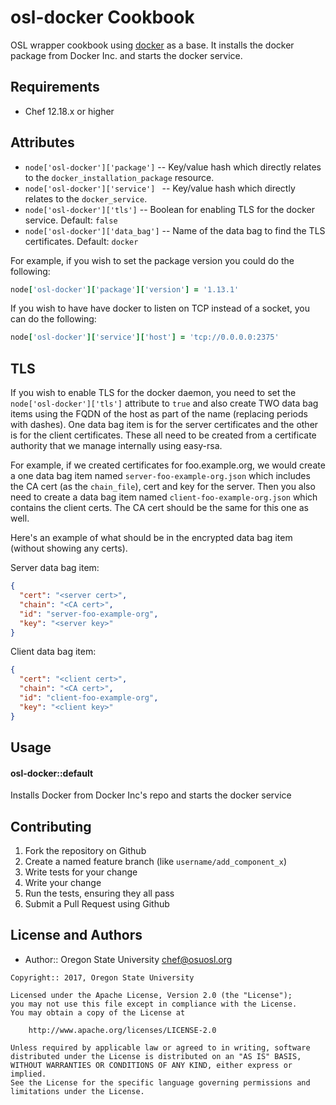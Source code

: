 osl-docker Cookbook
===================

OSL wrapper cookbook using
[docker](https://supermarket.chef.io/cookbooks/docker) as a base. It installs
the docker package from Docker Inc. and starts the docker service.

Requirements
------------

- Chef 12.18.x or higher

Attributes
----------

- ``node['osl-docker']['package']`` -- Key/value hash which directly relates to
  the ``docker_installation_package`` resource.
- ``node['osl-docker']['service'] `` -- Key/value hash which directly relates to
  the ``docker_service``.
- ``node['osl-docker']['tls']`` -- Boolean for enabling TLS for the docker
  service. Default: ``false``
- ``node['osl-docker']['data_bag']`` -- Name of the data bag to find the TLS
  certificates. Default: ``docker``

For example, if you wish to set the package version you could do the following:

``` ruby
node['osl-docker']['package']['version'] = '1.13.1'
```

If you wish to have have docker to listen on TCP instead of a socket, you can do
the following:

``` ruby
node['osl-docker']['service']['host'] = 'tcp://0.0.0.0:2375'
```

TLS
---

If you wish to enable TLS for the docker daemon, you need to set the
``node['osl-docker']['tls']`` attribute to ``true`` and also create TWO data bag
items using the FQDN of the host as part of the name (replacing periods with
dashes). One data bag item is for the server certificates and the other is for
the client certificates. These all need to be created from a certificate
authority that we manage internally using easy-rsa.

For example, if we created certificates for foo.example.org, we would create a
one data bag item named ``server-foo-example-org.json`` which includes the CA
cert (as the ``chain_file``), cert and key for the server. Then you also need to
create a data bag item named ``client-foo-example-org.json`` which contains the
client certs.  The CA cert should be the same for this one as well.

Here's an example of what should be in the encrypted data bag item (without
showing any certs).

Server data bag item:

``` json
{
  "cert": "<server cert>",
  "chain": "<CA cert>",
  "id": "server-foo-example-org",
  "key": "<server key>"
}
```

Client data bag item:

``` json
{
  "cert": "<client cert>",
  "chain": "<CA cert>",
  "id": "client-foo-example-org",
  "key": "<client key>"
}
```

Usage
-----
#### osl-docker::default

Installs Docker from Docker Inc's repo and starts the docker service

Contributing
------------

1. Fork the repository on Github
2. Create a named feature branch (like `username/add_component_x`)
3. Write tests for your change
4. Write your change
5. Run the tests, ensuring they all pass
6. Submit a Pull Request using Github

License and Authors
-------------------
- Author:: Oregon State University <chef@osuosl.org>

```text
Copyright:: 2017, Oregon State University

Licensed under the Apache License, Version 2.0 (the "License");
you may not use this file except in compliance with the License.
You may obtain a copy of the License at

    http://www.apache.org/licenses/LICENSE-2.0

Unless required by applicable law or agreed to in writing, software
distributed under the License is distributed on an "AS IS" BASIS,
WITHOUT WARRANTIES OR CONDITIONS OF ANY KIND, either express or implied.
See the License for the specific language governing permissions and
limitations under the License.
```
